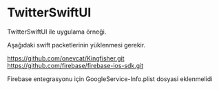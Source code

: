 # TwitterSwiftUI

TwitterSwiftUI ile uygulama örneği.

Aşağıdaki swift packetlerinin yüklenmesi gerekir.

https://github.com/onevcat/Kingfisher.git <br>
https://github.com/firebase/firebase-ios-sdk.git <br>


Firebase entegrasyonu için GoogleService-Info.plist dosyasi eklenmelidi
